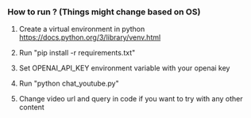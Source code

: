 ### How to run ? (Things might change based on OS)

1. Create a virtual environment in python https://docs.python.org/3/library/venv.html

2. Run "pip install -r requirements.txt"

3. Set OPENAI_API_KEY environment variable with your openai key

4. Run "python chat_youtube.py"

5. Change video url and query in code if you want to try with any other content




